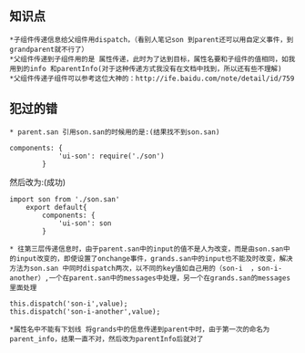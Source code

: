 ## 知识点
	*子组件传递信息给父组件用dispatch，（看别人笔记son 到parent还可以用自定义事件，到grandparent就不行了）
	*父组件传递到子组件用的是 属性传递，此时为了达到目标，属性名要和子组件的值相同，如我用到的info 和parentInfo(对于这种传递方式我没有在文档中找到，所以还有些不理解)
	*父组件传递子组件可以参考这位大神的：http://ife.baidu.com/note/detail/id/759
## 犯过的错
	* parent.san 引用son.san的时候用的是:(结果找不到son.san)

```
components: {
	        'ui-son': require('./son')
	    }
```
然后改为:(成功)
```
import son from './son.san'
	export default{
		components: {
	        'ui-son': son
	    }

```

	* 往第三层传递信息时，由于parent.san中的input的值不是人为改变，而是由son.san中的input改变的，即使设置了onchange事件，grands.san中的input也不能及时改变，解决方法为son.san 中同时dispatch两次，以不同的key值如自己用的（son-i  ，son-i-another）,一个在parent.san中的messages中处理，另一个在grands.san的messages里面处理
```
this.dispatch('son-i',value);
this.dispatch('son-i-another',value);
```
	*属性名中不能有下划线 将grands中的信息传递到parent中时，由于第一次的命名为parent_info，结果一直不对，然后改为parentInfo后就对了